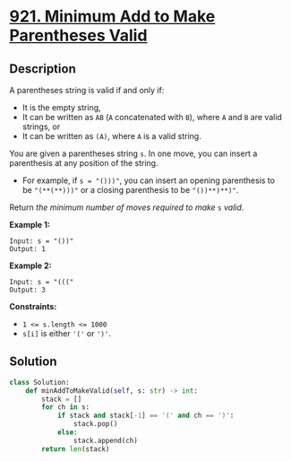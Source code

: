 # [921. Minimum Add to Make Parentheses Valid](https://leetcode.com/problems/minimum-add-to-make-parentheses-valid/description/?envType=daily-question&envId=2024-10-09)

## Description

A parentheses string is valid if and only if:

- It is the empty string,
- It can be written as `AB` (`A` concatenated with `B`), where `A` and `B` are valid strings, or
- It can be written as `(A)`, where `A` is a valid string.

You are given a parentheses string `s`. In one move, you can insert a parenthesis at any position of the string.

- For example, if `s = "()))"`, you can insert an opening parenthesis to be `"(**(**)))"` or a closing parenthesis to be `"())**)**)"`.

Return *the minimum number of moves required to make* `s` *valid*.

**Example 1:**

```
Input: s = "())"
Output: 1

```

**Example 2:**

```
Input: s = "((("
Output: 3

```

**Constraints:**

- `1 <= s.length <= 1000`
- `s[i]` is either `'('` or `')'`.

## Solution

```python
class Solution:
    def minAddToMakeValid(self, s: str) -> int:
        stack = []
        for ch in s:
            if stack and stack[-1] == '(' and ch == ')':
                stack.pop()
            else:
                stack.append(ch)
        return len(stack)
```
